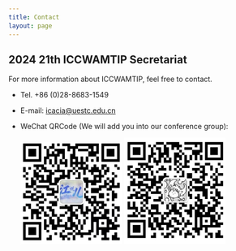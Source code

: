 ```yaml
---
title: Contact
layout: page
---
```


## 2024 21th ICCWAMTIP Secretariat

For more information about ICCWAMTIP, feel free to contact.

- Tel. +86 (0)28-8683-1549
- E-mail: icacia@uestc.edu.cn
- WeChat QRCode (We will add you into our conference group):

  <img style="width: 200px" src="../static/images/QRcode Luo.png" />
  <img style="width: 200px" src="../static/images/QRcode LI.png" />